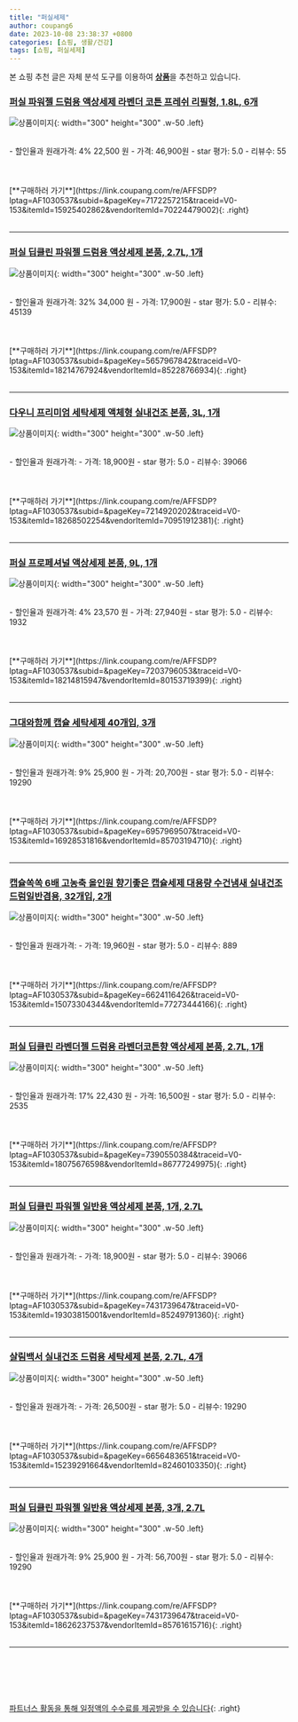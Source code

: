 ```yaml
---
title: "퍼실세제"
author: coupang6
date: 2023-10-08 23:38:37 +0800
categories: [쇼핑, 생활/건강]
tags: [쇼핑, 퍼실세제]
---
```


본 쇼핑 추천 글은 자체 분석 도구를 이용하여 [**상품**](https://link.coupang.com/a/bao1ui)을 추천하고 있습니다.

### [퍼실 파워젤 드럼용 액상세제 라벤더 코튼 프레쉬 리필형, 1.8L, 6개](https://link.coupang.com/re/AFFSDP?lptag=AF1030537&subid=&pageKey=7172257215&traceid=V0-153&itemId=15925402862&vendorItemId=70224479002)

![상품이미지](https://thumbnail7.coupangcdn.com/thumbnails/remote/230x230ex/image/product/image/vendoritem/2017/07/11/3091542550/1ba9d0cb-7064-460a-a445-e4dc0849543b.jpg){: width="300" height="300" .w-50 .left}


<br>
- 할인율과 원래가격: 4%  22,500   원
- 가격: 46,900원
- star 평가: 5.0
- 리뷰수: 55
<br>
<br>
<br>
<br>
[**구매하러 가기**](https://link.coupang.com/re/AFFSDP?lptag=AF1030537&subid=&pageKey=7172257215&traceid=V0-153&itemId=15925402862&vendorItemId=70224479002){: .right}
<br>
<br>

---

### [퍼실 딥클린 파워젤 드럼용 액상세제 본품, 2.7L, 1개](https://link.coupang.com/re/AFFSDP?lptag=AF1030537&subid=&pageKey=5657967842&traceid=V0-153&itemId=18214767924&vendorItemId=85228766934)

![상품이미지](https://thumbnail8.coupangcdn.com/thumbnails/remote/230x230ex/image/retail/images/4677144018509474-fe0f5970-d736-48e6-8f21-6d11b0dbb54d.jpg){: width="300" height="300" .w-50 .left}


<br>
- 할인율과 원래가격: 32%  34,000   원
- 가격: 17,900원
- star 평가: 5.0
- 리뷰수: 45139
<br>
<br>
<br>
<br>
[**구매하러 가기**](https://link.coupang.com/re/AFFSDP?lptag=AF1030537&subid=&pageKey=5657967842&traceid=V0-153&itemId=18214767924&vendorItemId=85228766934){: .right}
<br>
<br>

---

### [다우니 프리미엄 세탁세제 액체형 실내건조 본품, 3L, 1개](https://link.coupang.com/re/AFFSDP?lptag=AF1030537&subid=&pageKey=7214920202&traceid=V0-153&itemId=18268502254&vendorItemId=70951912381)

![상품이미지](https://thumbnail9.coupangcdn.com/thumbnails/remote/230x230ex/image/retail/images/3277982107690279-f2f0a5e2-9f93-439c-9c6f-326ec0d0f9d7.jpg){: width="300" height="300" .w-50 .left}


<br>
- 할인율과 원래가격: 
- 가격: 18,900원
- star 평가: 5.0
- 리뷰수: 39066
<br>
<br>
<br>
<br>
[**구매하러 가기**](https://link.coupang.com/re/AFFSDP?lptag=AF1030537&subid=&pageKey=7214920202&traceid=V0-153&itemId=18268502254&vendorItemId=70951912381){: .right}
<br>
<br>

---

### [퍼실 프로페셔널 액상세제 본품, 9L, 1개](https://link.coupang.com/re/AFFSDP?lptag=AF1030537&subid=&pageKey=7203796053&traceid=V0-153&itemId=18214815947&vendorItemId=80153719399)

![상품이미지](https://thumbnail8.coupangcdn.com/thumbnails/remote/230x230ex/image/vendor_inventory/e5d2/62d5dc0fa51c72f6509ae6b753f113894240dc03fefea0895dc8bcf85278.jpg){: width="300" height="300" .w-50 .left}


<br>
- 할인율과 원래가격: 4%  23,570   원
- 가격: 27,940원
- star 평가: 5.0
- 리뷰수: 1932
<br>
<br>
<br>
<br>
[**구매하러 가기**](https://link.coupang.com/re/AFFSDP?lptag=AF1030537&subid=&pageKey=7203796053&traceid=V0-153&itemId=18214815947&vendorItemId=80153719399){: .right}
<br>
<br>

---

### [그대와함께 캡슐 세탁세제 40개입, 3개](https://link.coupang.com/re/AFFSDP?lptag=AF1030537&subid=&pageKey=6957969507&traceid=V0-153&itemId=16928531816&vendorItemId=85703194710)

![상품이미지](https://thumbnail9.coupangcdn.com/thumbnails/remote/230x230ex/image/vendor_inventory/39d7/644f50fbb80869e36286834d7702c14d0ad7a7dd3122003ffbf990f80f47.jpg){: width="300" height="300" .w-50 .left}


<br>
- 할인율과 원래가격: 9%  25,900   원
- 가격: 20,700원
- star 평가: 5.0
- 리뷰수: 19290
<br>
<br>
<br>
<br>
[**구매하러 가기**](https://link.coupang.com/re/AFFSDP?lptag=AF1030537&subid=&pageKey=6957969507&traceid=V0-153&itemId=16928531816&vendorItemId=85703194710){: .right}
<br>
<br>

---

### [캡슐쏙쏙 6배 고농축 올인원 향기좋은 캡슐세제 대용량 수건냄새 실내건조 드럼일반겸용, 32개입, 2개](https://link.coupang.com/re/AFFSDP?lptag=AF1030537&subid=&pageKey=6624116426&traceid=V0-153&itemId=15073304344&vendorItemId=77273444166)

![상품이미지](https://thumbnail10.coupangcdn.com/thumbnails/remote/230x230ex/image/vendor_inventory/ae0f/87d5554a224d7e988f4fbffc2ddb2fb874a6419ed91815403528eb480b31.jpg){: width="300" height="300" .w-50 .left}


<br>
- 할인율과 원래가격: 
- 가격: 19,960원
- star 평가: 5.0
- 리뷰수: 889
<br>
<br>
<br>
<br>
[**구매하러 가기**](https://link.coupang.com/re/AFFSDP?lptag=AF1030537&subid=&pageKey=6624116426&traceid=V0-153&itemId=15073304344&vendorItemId=77273444166){: .right}
<br>
<br>

---

### [퍼실 딥클린 라벤더젤 드럼용 라벤더코튼향 액상세제 본품, 2.7L, 1개](https://link.coupang.com/re/AFFSDP?lptag=AF1030537&subid=&pageKey=7390550384&traceid=V0-153&itemId=18075676598&vendorItemId=86777249975)

![상품이미지](https://thumbnail7.coupangcdn.com/thumbnails/remote/230x230ex/image/vendor_inventory/ef10/f158a9a91d300c006d447ad2d75c92f823c8c612edb3c637beac351bae4e.png){: width="300" height="300" .w-50 .left}


<br>
- 할인율과 원래가격: 17%  22,430   원
- 가격: 16,500원
- star 평가: 5.0
- 리뷰수: 2535
<br>
<br>
<br>
<br>
[**구매하러 가기**](https://link.coupang.com/re/AFFSDP?lptag=AF1030537&subid=&pageKey=7390550384&traceid=V0-153&itemId=18075676598&vendorItemId=86777249975){: .right}
<br>
<br>

---

### [퍼실 딥클린 파워젤 일반용 액상세제 본품, 1개, 2.7L](https://link.coupang.com/re/AFFSDP?lptag=AF1030537&subid=&pageKey=7431739647&traceid=V0-153&itemId=19303815001&vendorItemId=85249791360)

![상품이미지](https://thumbnail10.coupangcdn.com/thumbnails/remote/230x230ex/image/retail/images/2023/03/06/11/5/f96c16e5-4491-4ca8-b6ae-1fc09386f181.jpg){: width="300" height="300" .w-50 .left}


<br>
- 할인율과 원래가격: 
- 가격: 18,900원
- star 평가: 5.0
- 리뷰수: 39066
<br>
<br>
<br>
<br>
[**구매하러 가기**](https://link.coupang.com/re/AFFSDP?lptag=AF1030537&subid=&pageKey=7431739647&traceid=V0-153&itemId=19303815001&vendorItemId=85249791360){: .right}
<br>
<br>

---

### [살림백서 실내건조 드럼용 세탁세제 본품, 2.7L, 4개](https://link.coupang.com/re/AFFSDP?lptag=AF1030537&subid=&pageKey=6656483651&traceid=V0-153&itemId=15239291664&vendorItemId=82460103350)

![상품이미지](https://thumbnail7.coupangcdn.com/thumbnails/remote/230x230ex/image/retail/images/9539727217750341-fa64b011-09ef-4b4c-b403-2f95dff60da1.jpg){: width="300" height="300" .w-50 .left}


<br>
- 할인율과 원래가격: 
- 가격: 26,500원
- star 평가: 5.0
- 리뷰수: 19290
<br>
<br>
<br>
<br>
[**구매하러 가기**](https://link.coupang.com/re/AFFSDP?lptag=AF1030537&subid=&pageKey=6656483651&traceid=V0-153&itemId=15239291664&vendorItemId=82460103350){: .right}
<br>
<br>

---

### [퍼실 딥클린 파워젤 일반용 액상세제 본품, 3개, 2.7L](https://link.coupang.com/re/AFFSDP?lptag=AF1030537&subid=&pageKey=7431739647&traceid=V0-153&itemId=18626237537&vendorItemId=85761615716)

![상품이미지](https://thumbnail6.coupangcdn.com/thumbnails/remote/230x230ex/image/retail/images/ae9783c2-59ca-409b-8ecc-532ee77069e32042656029344515359.png){: width="300" height="300" .w-50 .left}


<br>
- 할인율과 원래가격: 9%  25,900   원
- 가격: 56,700원
- star 평가: 5.0
- 리뷰수: 19290
<br>
<br>
<br>
<br>
[**구매하러 가기**](https://link.coupang.com/re/AFFSDP?lptag=AF1030537&subid=&pageKey=7431739647&traceid=V0-153&itemId=18626237537&vendorItemId=85761615716){: .right}
<br>
<br>

---
<br><br><br><br><br> [파트너스 활동을 통해 일정액의 수수료를 제공받을 수 있습니다](https://link.coupang.com/a/bao1ui){: .right}
